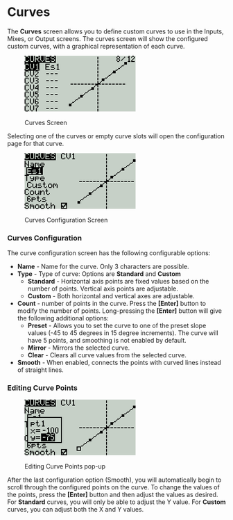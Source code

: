 # Curves

The **Curves** screen allows you to define custom curves to use in the Inputs, Mixes, or Output screens. The curves screen will show the configured custom curves, with a graphical representation of each curve.

<figure><img src="../../.gitbook/assets/bwcurves1.png" alt=""><figcaption><p>Curves Screen</p></figcaption></figure>

Selecting one of the curves or empty curve slots will open the configuration page for that curve.

<figure><img src="../../.gitbook/assets/bwcurves2.png" alt=""><figcaption><p>Curves Configuration Screen</p></figcaption></figure>

### Curves Configuration

The curve configuration screen has the following configurable options:

* **Name** - Name for the curve. Only 3 characters are possible.
* **Type** - Type of curve: Options are **Standard** and **Custom**
  * **Standard** - Horizontal axis points are fixed values based on the number of points. Vertical axis points are adjustable.
  * **Custom** - Both horizontal and vertical axes are adjustable.
* **Count** - number of points in the curve. Press the **\[Enter]** button to modify the number of points. Long-pressing the **\[Enter]** button will give the following additional options:
  * **Preset** - Allows you to set the curve to one of the preset slope values (-45 to 45 degrees in 15 degree increments). The curve will have 5 points, and smoothing is not enabled by default.
  * **Mirror** - Mirrors the selected curve.
  * **Clear** - Clears all curve values from the selected curve.
* **Smooth** - When enabled, connects the points with curved lines instead of straight lines.

### Editing Curve Points

<figure><img src="../../.gitbook/assets/bwcurves3.png" alt=""><figcaption><p>Editing Curve Points pop-up</p></figcaption></figure>

After the last configuration option (Smooth), you will automatically begin to scroll through the configured points on the curve. To change the values of the points, press the **\[Enter]** button and then adjust the values as desired. For **Standard** curves, you will only be able to adjust the Y value. For **Custom** curves, you can adjust both the X and Y values.
